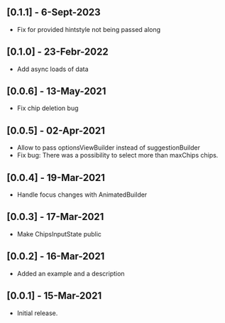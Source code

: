 ## [0.1.1] - 6-Sept-2023

* Fix for provided hintstyle not being passed along

## [0.1.0] - 23-Febr-2022

* Add async loads of data

## [0.0.6] - 13-May-2021

* Fix chip deletion bug

## [0.0.5] - 02-Apr-2021

* Allow to pass optionsViewBuilder instead of suggestionBuilder
* Fix bug: There was a possibility to select more than maxChips chips.

## [0.0.4] - 19-Mar-2021

* Handle focus changes with AnimatedBuilder

## [0.0.3] - 17-Mar-2021

* Make ChipsInputState public

## [0.0.2] - 16-Mar-2021

* Added an example and a description

## [0.0.1] - 15-Mar-2021

* Initial release.
